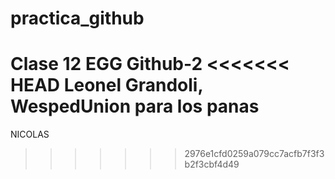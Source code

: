 # practica_github
Clase 12 EGG Github-2
<<<<<<< HEAD
Leonel Grandoli, WespedUnion para los panas
=======

NICOLAS
>>>>>>> 2976e1cfd0259a079cc7acfb7f3f3b2f3cbf4d49
